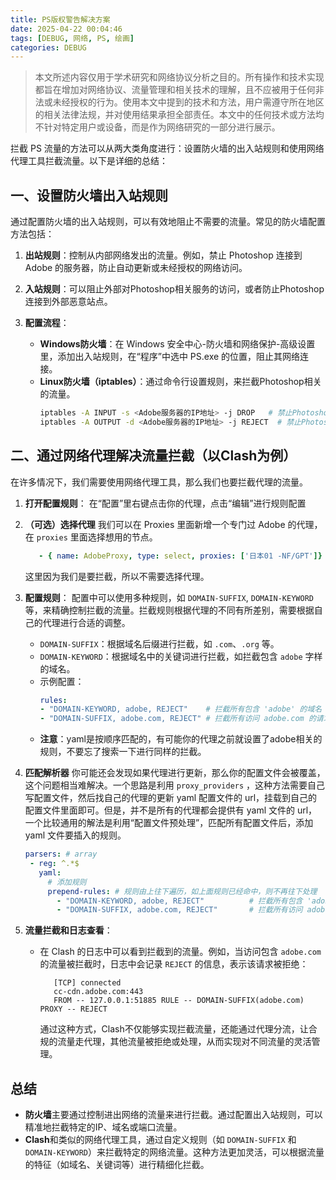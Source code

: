```yaml
---
title: PS版权警告解决方案
date: 2025-04-22 00:04:46
tags: [DEBUG, 网络, PS, 绘画]
categories: DEBUG
---
```

> 本文所述内容仅用于学术研究和网络协议分析之目的。所有操作和技术实现都旨在增加对网络协议、流量管理和相关技术的理解，且不应被用于任何非法或未经授权的行为。使用本文中提到的技术和方法，用户需遵守所在地区的相关法律法规，并对使用结果承担全部责任。本文中的任何技术或方法均不针对特定用户或设备，而是作为网络研究的一部分进行展示。

拦截 PS 流量的方法可以从两大类角度进行：设置防火墙的出入站规则和使用网络代理工具拦截流量。以下是详细的总结：

## 一、设置防火墙出入站规则
通过配置防火墙的出入站规则，可以有效地阻止不需要的流量。常见的防火墙配置方法包括：

1. **出站规则**：控制从内部网络发出的流量。例如，禁止 Photoshop 连接到 Adobe 的服务器，防止自动更新或未经授权的网络访问。

2. **入站规则**：可以阻止外部对Photoshop相关服务的访问，或者防止Photoshop连接到外部恶意站点。

3. **配置流程**：
   - **Windows防火墙**：在 Windows 安全中心-防火墙和网络保护-高级设置里，添加出入站规则，在“程序”中选中 PS.exe 的位置，阻止其网络连接。
   - **Linux防火墙（iptables）**：通过命令行设置规则，来拦截Photoshop相关的流量。
     ```bash
     iptables -A INPUT -s <Adobe服务器的IP地址> -j DROP   # 禁止Photoshop连接Adobe服务器
     iptables -A OUTPUT -d <Adobe服务器的IP地址> -j REJECT  # 禁止Photoshop发送请求到Adobe服务器
     ```

## 二、通过网络代理解决流量拦截（以Clash为例）
在许多情况下，我们需要使用网络代理工具，那么我们也要拦截代理的流量。

1. **打开配置规则**：
   在“配置”里右键点击你的代理，点击“编辑”进行规则配置

2. **（可选）选择代理**
   我们可以在 Proxies 里面新增一个专门过 Adobe 的代理，在 `proxies` 里面选择想用的节点。
   ```yaml
      - { name: AdobeProxy, type: select, proxies: ['日本01 -NF/GPT']}
   ```
   这里因为我们是要拦截，所以不需要选择代理。

3. **配置规则**：
   配置中可以使用多种规则，如 `DOMAIN-SUFFIX`, `DOMAIN-KEYWORD` 等，来精确控制拦截的流量。拦截规则根据代理的不同有所差别，需要根据自己的代理进行合适的调整。
   - `DOMAIN-SUFFIX`：根据域名后缀进行拦截，如 `.com`、`.org` 等。
   - `DOMAIN-KEYWORD`：根据域名中的关键词进行拦截，如拦截包含 `adobe` 字样的域名。
   - 示例配置：
      ```yaml
      rules:
      - "DOMAIN-KEYWORD, adobe, REJECT"    # 拦截所有包含 'adobe' 的域名
      - "DOMAIN-SUFFIX, adobe.com, REJECT" # 拦截所有访问 adobe.com 的请求
      ```
   - **注意**：yaml是按顺序匹配的，有可能你的代理之前就设置了adobe相关的规则，不要忘了搜索一下进行同样的拦截。

4. **匹配解析器**
   你可能还会发现如果代理进行更新，那么你的配置文件会被覆盖，这个问题相当难解决。一个思路是利用 `proxy_providers` ，这种方法需要自己写配置文件，然后找自己的代理的更新 yaml 配置文件的 url，挂载到自己的配置文件里面即可。但是，并不是所有的代理都会提供有 yaml 文件的 url，一个比较通用的解法是利用“配置文件预处理”，匹配所有配置文件后，添加 yaml 文件要插入的规则。
   ```yaml
   parsers: # array
    - reg: ^.*$
      yaml:
        # 添加规则
        prepend-rules: # 规则由上往下遍历，如上面规则已经命中，则不再往下处理
          - "DOMAIN-KEYWORD, adobe, REJECT"          # 拦截所有包含 'adobe' 的域名
          - "DOMAIN-SUFFIX, adobe.com, REJECT"       # 拦截所有访问 adobe.com 的请求
   ```
5. **流量拦截和日志查看**：
   - 在 Clash 的日志中可以看到拦截到的流量。例如，当访问包含 `adobe.com` 的流量被拦截时，日志中会记录 `REJECT` 的信息，表示该请求被拒绝：
     ```
        [TCP] connected
        cc-cdn.adobe.com:443
        FROM -- 127.0.0.1:51885 RULE -- DOMAIN-SUFFIX(adobe.com) PROXY -- REJECT
     ```
     通过这种方式，Clash不仅能够实现拦截流量，还能通过代理分流，让合规的流量走代理，其他流量被拒绝或处理，从而实现对不同流量的灵活管理。

## 总结
- **防火墙**主要通过控制进出网络的流量来进行拦截。通过配置出入站规则，可以精准地拦截特定的IP、域名或端口流量。
- **Clash**和类似的网络代理工具，通过自定义规则（如 `DOMAIN-SUFFIX` 和 `DOMAIN-KEYWORD`）来拦截特定的网络流量。这种方法更加灵活，可以根据流量的特征（如域名、关键词等）进行精细化拦截。